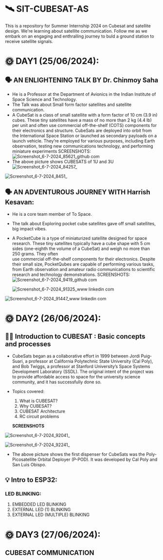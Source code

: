 # 🛰️ SIT-CUBESAT-AS
This is a repository for Summer Internship 2024 on Cubesat and satellite design.
We're learning about satellite communication.
Follow me as we embark on an engaging and enthralling journey to buld a ground station to receive satellite signals.

# 🌞 DAY1 (25/06/2024):
## 🗣️ AN ENLIGHTENING TALK BY Dr. Chinmoy Saha 
 - He is a Professor at the Department of Avionics in the Indian Institute of Space Science and Technology.
 - The Talk was about Small form factor satellites and satellite communication.
 - A CubeSat is a class of small satellite with a form factor of 10 cm (3.9 in) cubes. These tiny satellites have a 
   mass of no more than 2 kg (4.4 lb) per unit and often use commercial off-the-shelf (COTS) components for their 
   electronics and structure. CubeSats are deployed into orbit from the International Space Station or launched as 
   secondary payloads on a launch vehicle. They’re employed for various purposes, including Earth observation, 
   testing new communications technology, and performing miniature experiments
   SCREENSHOTS:
   ![Screenshot_6-7-2024_85621_github com](https://github.com/AshritaSahoo/SIT-CUBESAT-AS/assets/174847576/e8049bbb-68ae-400d-9bed-5f9c0d32875d)
- The above picture shows CUBESATS of 1U and 3U
  ![Screenshot_6-7-2024_84257_](https://github.com/AshritaSahoo/SIT-CUBESAT-AS/assets/174847576/55023e71-f234-49d3-b09a-2bad5ca74493)

 ![Screenshot_6-7-2024_8451_](https://github.com/AshritaSahoo/SIT-CUBESAT-AS/assets/174847576/ac83ba6d-b4c8-46a3-9210-fac6f9cbe2b6)

## 🗣️ AN ADVENTUROUS JOURNEY WITH Harrish Kesavan:
- He is a core team member of To Space.
- The talk about Exploring pocket cube satellites gave off small satellites, big impact vibes.
- A PocketCube is a type of miniaturized satellite designed for space research. These tiny satellites typically have 
  a cube shape with 5 cm sides (one-eighth the volume of a CubeSat) and weigh no more than 250 grams. They often    
  use commercial off-the-shelf components for their electronics. Despite their small size, PocketQubes are capable 
   of performing various tasks, from Earth observation and amateur radio communications to scientific research and 
    technology demonstrations.
  SCREENSHOTS:
  ![Screenshot_6-7-2024_9419_github com](https://github.com/AshritaSahoo/SIT-CUBESAT-AS/assets/174847576/87d8384b-ca1b-4f3e-85e7-fc2017c46930)

  ![Screenshot_6-7-2024_91325_www linkedin com](https://github.com/AshritaSahoo/SIT-CUBESAT-AS/assets/174847576/35ab75e4-1702-4950-8754-2b48848d3548)

![Screenshot_6-7-2024_91447_www linkedin com](https://github.com/AshritaSahoo/SIT-CUBESAT-AS/assets/174847576/dd135e68-690e-4b68-b4a5-d6d677b8bd51)

# 🌞 DAY2 (26/06/2024):
## 🧑‍🚀 Introduction to CUBESAT : Basic concepts and processes
- CubeSats began as a collaborative effort in 1999 between Jordi Puig-Suari, a professor at California Polytechnic 
  State University (Cal Poly), and Bob Twiggs, a professor at Stanford University’s Space Systems Development 
  Laboratory (SSDL). The original intent of the project was to provide affordable access to space for the university 
  science community, and it has successfully done so.
- Topics covered:
  1. What is CUBESAT?
  2. Why CUBESAT?
  3. CUBESAT Architecture
  4. RC circuit problems

  **SCREENSHOTS**
   
![Screenshot_6-7-2024_92041_](https://github.com/AshritaSahoo/SIT-CUBESAT-AS/assets/174847576/161f3949-031c-43b2-958b-fffa545f4335)

![Screenshot_6-7-2024_92241_](https://github.com/AshritaSahoo/SIT-CUBESAT-AS/assets/174847576/13460e20-78ae-46b0-bcf1-f3ce54885e21)

- The above picture shows the first dispenser for CubeSats was the Poly-Picosatellite Orbital Deployer (P-POD). It was developed by Cal Poly and San Luis Obispo. 

## 💡 Intro to ESP32:
 ### LED BLINKING:
 1. EMBEDDED LED BLINKING
 2. EXTERNAL LED (1) BLINKING
 3. EXTERNAL LED (MULTIPLE) BLINKING

# 🌞 DAY3 (27/06/2024):
## CUBESAT COMMUNICATION
